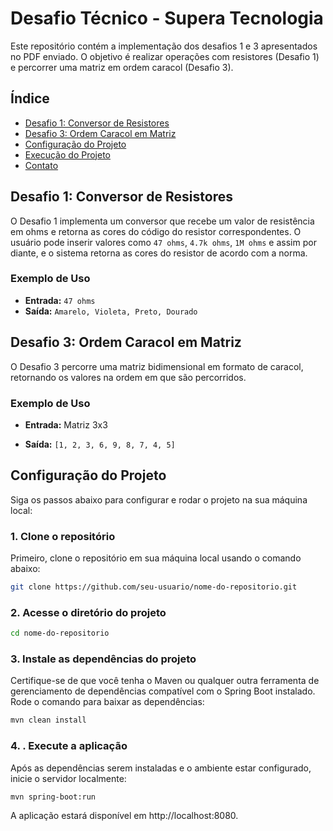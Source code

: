# Desafio Técnico - Supera Tecnologia

Este repositório contém a implementação dos desafios 1 e 3 apresentados no PDF enviado. O objetivo é realizar operações com resistores (Desafio 1) e percorrer uma matriz em ordem caracol (Desafio 3).

## Índice

- [Desafio 1: Conversor de Resistores](#desafio-1-conversor-de-resistores)
- [Desafio 3: Ordem Caracol em Matriz](#desafio-3-ordem-caracol-em-matriz)
- [Configuração do Projeto](#configuração-do-projeto)
- [Execução do Projeto](#execução-do-projeto)
- [Contato](#contato)

## Desafio 1: Conversor de Resistores

O Desafio 1 implementa um conversor que recebe um valor de resistência em ohms e retorna as cores do código do resistor correspondentes. O usuário pode inserir valores como `47 ohms`, `4.7k ohms`, `1M ohms` e assim por diante, e o sistema retorna as cores do resistor de acordo com a norma.

### Exemplo de Uso

- **Entrada:** `47 ohms`
- **Saída:** `Amarelo, Violeta, Preto, Dourado`

## Desafio 3: Ordem Caracol em Matriz

O Desafio 3 percorre uma matriz bidimensional em formato de caracol, retornando os valores na ordem em que são percorridos.

### Exemplo de Uso

- **Entrada:** Matriz 3x3


- **Saída:** `[1, 2, 3, 6, 9, 8, 7, 4, 5]`

## Configuração do Projeto

Siga os passos abaixo para configurar e rodar o projeto na sua máquina local:

### 1. Clone o repositório

Primeiro, clone o repositório em sua máquina local usando o comando abaixo:

```bash
git clone https://github.com/seu-usuario/nome-do-repositorio.git
```

### 2. Acesse o diretório do projeto

```bash
cd nome-do-repositorio
```

### 3. Instale as dependências do projeto

Certifique-se de que você tenha o Maven ou qualquer outra ferramenta de gerenciamento de dependências compatível com o Spring Boot instalado. Rode o comando para baixar as dependências:

```bash
mvn clean install
```

### 4. . Execute a aplicação

Após as dependências serem instaladas e o ambiente estar configurado, inicie o servidor localmente:

```bash
mvn spring-boot:run
```

A aplicação estará disponível em http://localhost:8080.

